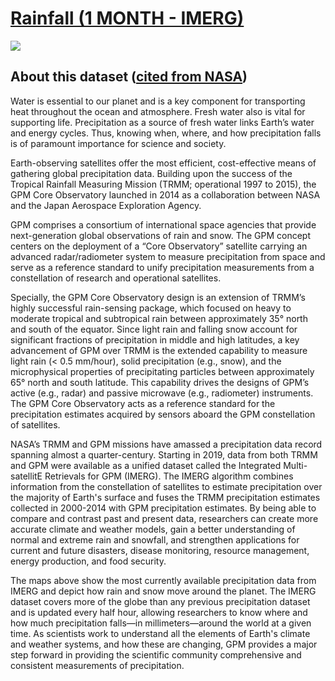 # [Rainfall (1 MONTH - IMERG)](https://neo.gsfc.nasa.gov/view.php?datasetId=GPM_3IMERGM)

![](https://neo.gsfc.nasa.gov/servlet/RenderData?si=1885595&cs=rgb&format=JPEG&width=720&height=360)

## About this dataset ([cited from NASA](https://neo.gsfc.nasa.gov/view.php?datasetId=GPM_3IMERGM))

Water is essential to our planet and is a key component for transporting heat throughout the ocean and atmosphere. Fresh water also is vital for supporting life. Precipitation as a source of fresh water links Earth’s water and energy cycles. Thus, knowing when, where, and how precipitation falls is of paramount importance for science and society.

Earth-observing satellites offer the most efficient, cost-effective means of gathering global precipitation data. Building upon the success of the Tropical Rainfall Measuring Mission (TRMM; operational 1997 to 2015), the GPM Core Observatory launched in 2014 as a collaboration between NASA and the Japan Aerospace Exploration Agency.

GPM comprises a consortium of international space agencies that provide next-generation global observations of rain and snow. The GPM concept centers on the deployment of a “Core Observatory” satellite carrying an advanced radar/radiometer system to measure precipitation from space and serve as a reference standard to unify precipitation measurements from a constellation of research and operational satellites.

Specially, the GPM Core Observatory design is an extension of TRMM’s highly successful rain-sensing package, which focused on heavy to moderate tropical and subtropical rain between approximately 35° north and south of the equator. Since light rain and falling snow account for significant fractions of precipitation in middle and high latitudes, a key advancement of GPM over TRMM is the extended capability to measure light rain (< 0.5 mm/hour), solid precipitation (e.g., snow), and the microphysical properties of precipitating particles between approximately 65° north and south latitude. This capability drives the designs of GPM’s active (e.g., radar) and passive microwave (e.g., radiometer) instruments. The GPM Core Observatory acts as a reference standard for the precipitation estimates acquired by sensors aboard the GPM constellation of satellites.

NASA’s TRMM and GPM missions have amassed a precipitation data record spanning almost a quarter-century. Starting in 2019, data from both TRMM and GPM were available as a unified dataset called the Integrated Multi-satellitE Retrievals for GPM (IMERG). The IMERG algorithm combines information from the constellation of satellites to estimate precipitation over the majority of Earth's surface and fuses the TRMM precipitation estimates collected in 2000-2014 with GPM precipitation estimates. By being able to compare and contrast past and present data, researchers can create more accurate climate and weather models, gain a better understanding of normal and extreme rain and snowfall, and strengthen applications for current and future disasters, disease monitoring, resource management, energy production, and food security.

The maps above show the most currently available precipitation data from IMERG and depict how rain and snow move around the planet. The IMERG dataset covers more of the globe than any previous precipitation dataset and is updated every half hour, allowing researchers to know where and how much precipitation falls—in millimeters—around the world at a given time. As scientists work to understand all the elements of Earth's climate and weather systems, and how these are changing, GPM provides a major step forward in providing the scientific community comprehensive and consistent measurements of precipitation.
